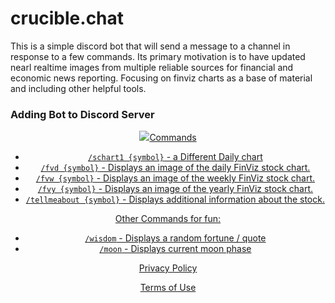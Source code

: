 # crucible.chat

This is a simple discord bot that will send a message to a channel in response to a few commands. Its primary motivation is to have updated nearl realtime images from multiple reliable sources for financial and economic news reporting. Focusing on finviz charts as a base of material and including other helpful tools.


### Adding Bot to Discord Server 


<div align="center"> 
  <a href="/add">
    <img src="https://img.shields.io/badge/for--the--badge-20232A.svg?logo=discord&logoColor=%7289DA&style=for-the-badge />
  </a>
</div>


### Commands

* `/schart1 {symbol}` - a Different Daily chart
* `/fvd {symbol}` -  Displays an image of the daily FinViz stock chart.
* `/fvw {symbol}` -  Displays an image of the weekly FinViz stock chart.
* `/fvy {symbol}` -  Displays an image of the yearly FinViz stock chart.
* `/tellmeabout {symbol}` -  Displays additional information about the stock.


Other Commands for fun:

* `/wisdom` - Displays a random fortune / quote
* `/moon` - Displays current moon phase

<div align="center"> 
  <a href="/privacy-policy">Privacy Policy</a>

  <a href="/terms-of-service">Terms of Use</a>
</div>
